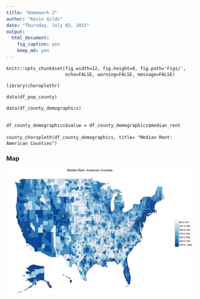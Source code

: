 ```yaml
---
title: "Homework 2"
author: "Kevin Gilds"
date: "Thursday, July 02, 2015"
output:
  html_document:
    fig_caption: yes
    keep_md: yes
---
```


```{r global_options, include=FALSE}
knitr::opts_chunk$set(fig.width=12, fig.height=8, fig.path='Figs/',
                      echo=FALSE, warning=FALSE, message=FALSE)
```


```{r}
library(choroplethr)

```


```{r}
data(df_pop_county)
```




```{r}
data(df_county_demographics)


```



```{r}
df_county_demographics$value = df_county_demographics$median_rent

county_choropleth(df_county_demographics, title= "Median Rent: American Counties")
```

### Map

![Median Rent](https://github.com/kgilds/Census_course/blob/master/Figs/unnamed-chunk-5-1.png)



